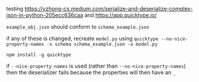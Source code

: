 testing
https://yzhong-cs.medium.com/serialize-and-deserialize-complex-json-in-python-205ecc636caa
and
https://app.quicktype.io/

`example_obj.json` should conform to `schema_example.json`

if any of these is changed, recreate `model.py` using 
`quicktype --no-nice-property-names -s schema schema_example.json -o model.py`  

`npm install -g quicktype`



if `--nice-property-names` is used (rather than `--no-nice-property-names`) then the deserializer fails because the properties will then have an `_`